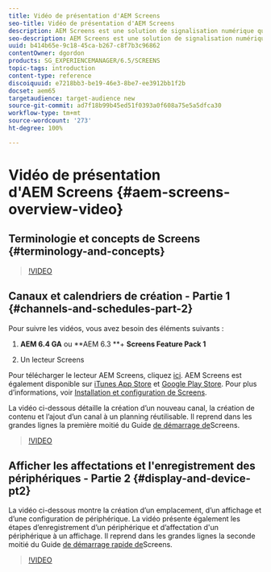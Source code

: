 ```yaml
---
title: Vidéo de présentation d'AEM Screens
seo-title: Vidéo de présentation d'AEM Screens
description: AEM Screens est une solution de signalisation numérique qui permet aux spécialistes du marketing de publier des expériences numériques dynamiques et interactives sur différents types d’écrans. Les vidéos suivantes présentent les différents aspects d’un projet AEM Screens, ainsi que les étapes de création de contenu de canal et de publication sur un lecteur Screens.
seo-description: AEM Screens est une solution de signalisation numérique qui permet aux spécialistes du marketing de publier des expériences numériques dynamiques et interactives sur différents types d’écrans. Les vidéos suivantes présentent les différents aspects d’un projet AEM Screens, ainsi que les étapes de création de contenu de canal et de publication sur un lecteur Screens.
uuid: b414b65e-9c18-45ca-b267-c8f7b3c96862
contentOwner: dgordon
products: SG_EXPERIENCEMANAGER/6.5/SCREENS
topic-tags: introduction
content-type: reference
discoiquuid: e7218bb3-be19-46e3-8be7-ee3912bb1f2b
docset: aem65
targetaudience: target-audience new
source-git-commit: ad7f18b99b45ed51f0393a0f608a75e5a5dfca30
workflow-type: tm+mt
source-wordcount: '273'
ht-degree: 100%

---
```



# Vidéo de présentation d&#39;AEM Screens {#aem-screens-overview-video}

## Terminologie et concepts de Screens {#terminology-and-concepts}

>[!VIDEO](https://video.tv.adobe.com/v/21353?quality=9)


## Canaux et calendriers de création - Partie 1 {#channels-and-schedules-part-2}

Pour suivre les vidéos, vous avez besoin des éléments suivants :

1. **AEM 6.4 GA** ou **AEM 6.3 **+ **Screens Feature Pack 1**

1. Un lecteur Screens

Pour télécharger le lecteur AEM Screens, cliquez [ici](https://download.macromedia.com/screens/). AEM Screens est également disponible sur [iTunes App Store](https://itunes.apple.com/us/app/aem-screens/id1169641856?mt=8) et [Google Play Store](https://play.google.com/store/apps/details?id=com.adobe.aem.screens.player&amp;hl=fr). Pour plus d’informations, voir [Installation et configuration de Screens](https://helpx.adobe.com/experience-manager/6-4/help/sites-deploying/configuring-screens-introduction.html).

La vidéo ci-dessous détaille la création d’un nouveau canal, la création de contenu et l’ajout d’un canal à un planning réutilisable. Il reprend dans les grandes lignes la première moitié du Guide [de démarrage de](kickstart-for-aem-screens.md)Screens.

>[!VIDEO](https://video.tv.adobe.com/v/21387?quality=9)

## Afficher les affectations et l&#39;enregistrement des périphériques - Partie 2 {#display-and-device-pt2}

La vidéo ci-dessous montre la création d’un emplacement, d’un affichage et d’une configuration de périphérique. La vidéo présente également les étapes d’enregistrement d’un périphérique et d’affectation d&#39;un périphérique à un affichage. Il reprend dans les grandes lignes la seconde moitié du Guide [de démarrage rapide de](kickstart-for-aem-screens.md)Screens.

>[!VIDEO](https://video.tv.adobe.com/v/21411?quality=9)

